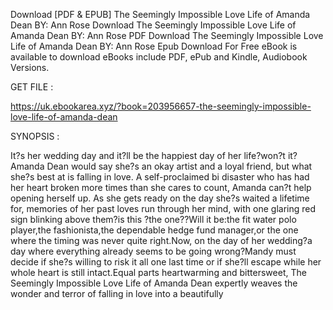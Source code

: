 Download [PDF & EPUB] The Seemingly Impossible Love Life of Amanda Dean BY: Ann  Rose Download The Seemingly Impossible Love Life of Amanda Dean BY: Ann  Rose PDF Download The Seemingly Impossible Love Life of Amanda Dean BY: Ann  Rose Epub Download For Free eBook is available to download eBooks include PDF, ePub and Kindle, Audiobook Versions.

GET FILE :

https://uk.ebookarea.xyz/?book=203956657-the-seemingly-impossible-love-life-of-amanda-dean

SYNOPSIS : 

It?s her wedding day and it?ll be the happiest day of her life?won?t it?Amanda Dean would say she?s an okay artist and a loyal friend, but what she?s best at is falling in love. A self-proclaimed bi disaster who has had her heart broken more times than she cares to count, Amanda can?t help opening herself up. As she gets ready on the day she?s waited a lifetime for, memories of her past loves run through her mind, with one glaring red sign blinking above them?is this ?the one??Will it be:the fit water polo player,the fashionista,the dependable hedge fund manager,or the one where the timing was never quite right.Now, on the day of her wedding?a day where everything already seems to be going wrong?Mandy must decide if she?s willing to risk it all one last time or if she?ll escape while her whole heart is still intact.Equal parts heartwarming and bittersweet, The Seemingly Impossible Love Life of Amanda Dean expertly weaves the wonder and terror of falling in love into a beautifully 
